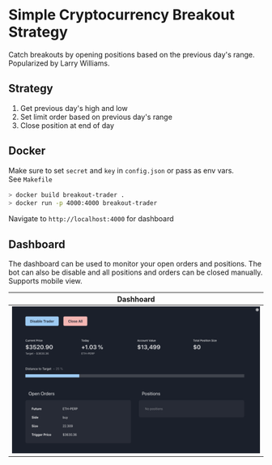 # Simple Cryptocurrency Breakout Strategy

Catch breakouts by opening positions based on the previous day's range. Popularized by Larry Williams.

## Strategy

1. Get previous day's high and low
2. Set limit order based on previous day's range
3. Close position at end of day

## Docker

Make sure to set `secret` and `key` in `config.json` or pass as env vars.  
See `Makefile`

```bash
> docker build breakout-trader .
> docker run -p 4000:4000 breakout-trader
```

Navigate to `http://localhost:4000` for dashboard

## Dashboard

The dashboard can be used to monitor your open orders and positions. The bot can also be disable and all positions and orders can be closed manually. Supports mobile view.

| Dashhoard                            |
| ------------------------------------ |
| ![alt text](dashboard/dashboard.png) |

